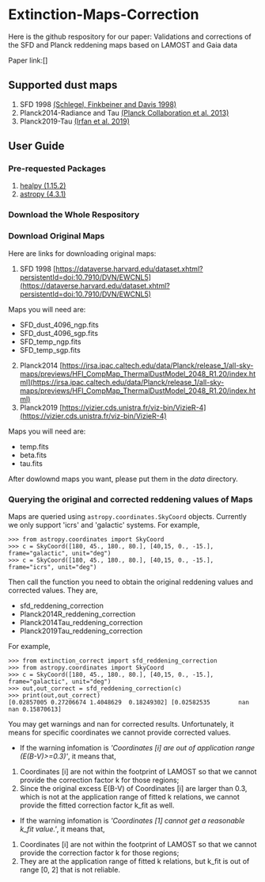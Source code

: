 # Extinction-Maps-Correction

Here is the github respository for our paper: Validations and corrections of the SFD and Planck reddening maps based on LAMOST and Gaia data

Paper link:[]

## Supported dust maps
1. SFD 1998 [(Schlegel, Finkbeiner and Davis 1998)](http://doi.org/10.1086/305772)
2. Planck2014-Radiance and Tau [(Planck Collaboration et al. 2013)](http://doi.org/10.1051/0004-6361/201323195)
3. Planck2019-Tau [(Irfan et al. 2019)](http://doi.org/10.1051/0004-6361/201834394)

## User Guide

### Pre-requested Packages
1. [healpy (1.15.2)](https://healpy.readthedocs.io/en/latest/)
2. [astropy (4.3.1)](https://www.astropy.org/)

### Download the Whole Respository

### Download Original Maps
Here are links for downloading original maps:
1. SFD 1998 [https://dataverse.harvard.edu/dataset.xhtml?persistentId=doi:10.7910/DVN/EWCNL5](https://dataverse.harvard.edu/dataset.xhtml?persistentId=doi:10.7910/DVN/EWCNL5)

Maps you will need are:
* SFD_dust_4096_ngp.fits 
* SFD_dust_4096_sgp.fits
* SFD_temp_ngp.fits
* SFD_temp_sgp.fits
2. Planck2014 [https://irsa.ipac.caltech.edu/data/Planck/release_1/all-sky-maps/previews/HFI_CompMap_ThermalDustModel_2048_R1.20/index.html](https://irsa.ipac.caltech.edu/data/Planck/release_1/all-sky-maps/previews/HFI_CompMap_ThermalDustModel_2048_R1.20/index.html)
3. Planck2019 [https://vizier.cds.unistra.fr/viz-bin/VizieR-4](https://vizier.cds.unistra.fr/viz-bin/VizieR-4)

Maps you will need are:
* temp.fits 
* beta.fits
* tau.fits

After dowlownd maps you want, please put them in the *data* directory.

### Querying the original and corrected reddening values of Maps
Maps are queried using `astropy.coordinates.SkyCoord` objects. Currently we only support 'icrs' and 'galactic' systems. For example,
```
>>> from astropy.coordinates import SkyCoord
>>> c = SkyCoord([180, 45., 180., 80.], [40,15, 0., -15.], frame="galactic", unit="deg")
>>> c = SkyCoord([180, 45., 180., 80.], [40,15, 0., -15.], frame="icrs", unit="deg")
```
Then call the function you need to obtain the original reddening values and corrected values. They are,
* sfd_reddening_correction 
* Planck2014R_reddening_correction
* Planck2014Tau_reddening_correction
* Planck2019Tau_reddening_correction

For example,
```
>>> from extinction_correct import sfd_reddening_correction
>>> from astropy.coordinates import SkyCoord
>>> c = SkyCoord([180, 45., 180., 80.], [40,15, 0., -15.], frame="galactic", unit="deg")
>>> out,out_correct = sfd_reddening_correction(c)
>>> print(out,out_correct)
[0.02857005 0.27206674 1.4048629  0.18249302] [0.02582535        nan        nan 0.15870613]
```
You may get warnings and nan for corrected results. Unfortunately, it means for specific coordinates we cannot provide corrected values.

* If the warning infomation is *'Coordinates [i] are out of application range (E(B-V)>=0.3)'*, it means that,
1. Coordinates [i] are not within the footprint of LAMOST so that we cannot provide the correction factor k for those regions;
2. Since the original excess E(B-V) of Coordinates [i] are larger than 0.3, which is not at the application range of fitted k relations, we cannot provide the fitted correction factor k_fit as well.

* If the warning infomation is *'Coordinates [1] cannot get a reasonable k_fit value.'*, it means that,
1. Coordinates [i] are not within the footprint of LAMOST so that we cannot provide the correction factor k for those regions;
2. They are at the application range of fitted k relations, but k_fit is out of range [0, 2] that is not reliable.
